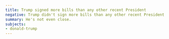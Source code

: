 ```yaml
---
title: Trump signed more bills than any other recent President
negative: Trump didn't sign more bills than any other recent President
summary: He's not even close.
subjects:
- donald-trump
---
```

